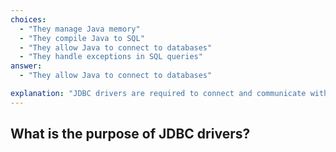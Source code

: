 ```yaml
---
choices:
  - "They manage Java memory"
  - "They compile Java to SQL"
  - "They allow Java to connect to databases"
  - "They handle exceptions in SQL queries"
answer:
  - "They allow Java to connect to databases"

explanation: "JDBC drivers are required to connect and communicate with databases."
---
```


## What is the purpose of JDBC drivers?
